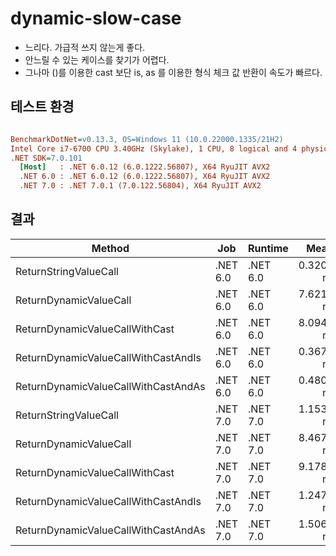 # dynamic-slow-case

- 느리다. 가급적 쓰지 않는게 좋다.
- 안느릴 수 있는 케이스를 찾기가 어렵다.
- 그나마 ()를 이용한 cast 보단 is, as 를 이용한 형식 체크 값 반환이 속도가 빠르다.

## 테스트 환경
``` ini

BenchmarkDotNet=v0.13.3, OS=Windows 11 (10.0.22000.1335/21H2)
Intel Core i7-6700 CPU 3.40GHz (Skylake), 1 CPU, 8 logical and 4 physical cores
.NET SDK=7.0.101
  [Host]   : .NET 6.0.12 (6.0.1222.56807), X64 RyuJIT AVX2
  .NET 6.0 : .NET 6.0.12 (6.0.1222.56807), X64 RyuJIT AVX2
  .NET 7.0 : .NET 7.0.1 (7.0.122.56804), X64 RyuJIT AVX2

```

## 결과
|                              Method |      Job |  Runtime |      Mean |     Error |    StdDev |    Median |
|------------------------------------ |--------- |--------- |----------:|----------:|----------:|----------:|
|               ReturnStringValueCall | .NET 6.0 | .NET 6.0 | 0.3204 ns | 0.0966 ns | 0.2849 ns | 0.3017 ns |
|              ReturnDynamicValueCall | .NET 6.0 | .NET 6.0 | 7.6210 ns | 0.3945 ns | 1.1631 ns | 7.3036 ns |
|      ReturnDynamicValueCallWithCast | .NET 6.0 | .NET 6.0 | 8.0942 ns | 0.1606 ns | 0.3094 ns | 8.0685 ns |
| ReturnDynamicValueCallWithCastAndIs | .NET 6.0 | .NET 6.0 | 0.3678 ns | 0.1016 ns | 0.0951 ns | 0.3956 ns |
| ReturnDynamicValueCallWithCastAndAs | .NET 6.0 | .NET 6.0 | 0.4803 ns | 0.0961 ns | 0.1068 ns | 0.4769 ns |
|               ReturnStringValueCall | .NET 7.0 | .NET 7.0 | 1.1536 ns | 0.1041 ns | 0.1877 ns | 1.1292 ns |
|              ReturnDynamicValueCall | .NET 7.0 | .NET 7.0 | 8.4676 ns | 0.1690 ns | 0.2824 ns | 8.4751 ns |
|      ReturnDynamicValueCallWithCast | .NET 7.0 | .NET 7.0 | 9.1786 ns | 0.2392 ns | 0.7016 ns | 8.9976 ns |
| ReturnDynamicValueCallWithCastAndIs | .NET 7.0 | .NET 7.0 | 1.2476 ns | 0.1111 ns | 0.2003 ns | 1.2355 ns |
| ReturnDynamicValueCallWithCastAndAs | .NET 7.0 | .NET 7.0 | 1.5061 ns | 0.1119 ns | 0.2408 ns | 1.4522 ns |
